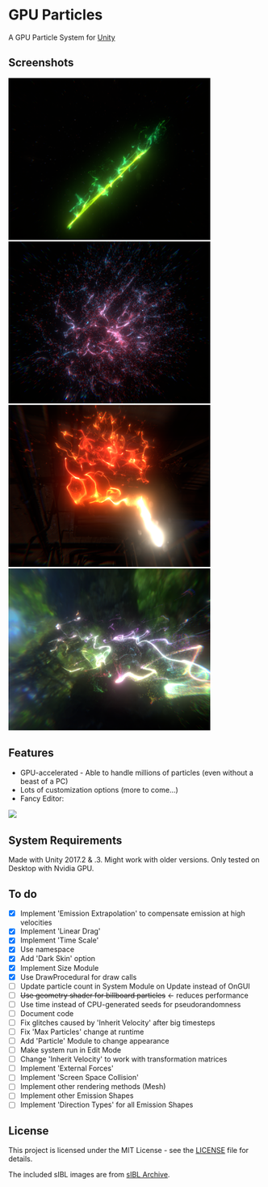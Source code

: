 # GPU Particles
A GPU Particle System for [Unity](https://unity3d.com/)

## Screenshots
<img src="Assets/Screenshots/screenshot3.png" width="400"/> <img src="Assets/Screenshots/screenshot1.png" width="400"/> <img src="Assets/Screenshots/screenshot2.png" width="400"/> <img src="Assets/Screenshots/screenshot0.png" width="400"/>

## Features
- GPU-accelerated - Able to handle millions of particles (even without a beast of a PC)
- Lots of customization options (more to come...)
- Fancy Editor:
<img src="https://user-images.githubusercontent.com/34353377/34125986-5fe653d8-e438-11e7-8218-fc62254efc5a.png" width="400"/>

## System Requirements
Made with Unity 2017.2 & .3. Might work with older versions. Only tested on Desktop with Nvidia GPU.

## To do
- [x] Implement 'Emission Extrapolation' to compensate emission at high velocities
- [x] Implement 'Linear Drag'
- [x] Implement 'Time Scale'
- [x] Use namespace
- [x] Add 'Dark Skin' option
- [x] Implement Size Module
- [x] Use DrawProcedural for draw calls
- [ ] Update particle count in System Module on Update instead of OnGUI
- [ ] ~~Use geometry shader for billboard particles~~ <- reduces performance
- [ ] Use time instead of CPU-generated seeds for pseudorandomness
- [ ] Document code
- [ ] Fix glitches caused by 'Inherit Velocity' after big timesteps
- [ ] Fix 'Max Particles' change at runtime
- [ ] Add 'Particle' Module to change appearance
- [ ] Make system run in Edit Mode
- [ ] Change 'Inherit Velocity' to work with transformation matrices
- [ ] Implement 'External Forces'
- [ ] Implement 'Screen Space Collision'
- [ ] Implement other rendering methods (Mesh)
- [ ] Implement other Emission Shapes
- [ ] Implement 'Direction Types' for all Emission Shapes

## License
This project is licensed under the MIT License - see the [LICENSE](LICENSE) file for details.

The included sIBL images are from [sIBL Archive](http://www.hdrlabs.com/sibl/archive.html).
